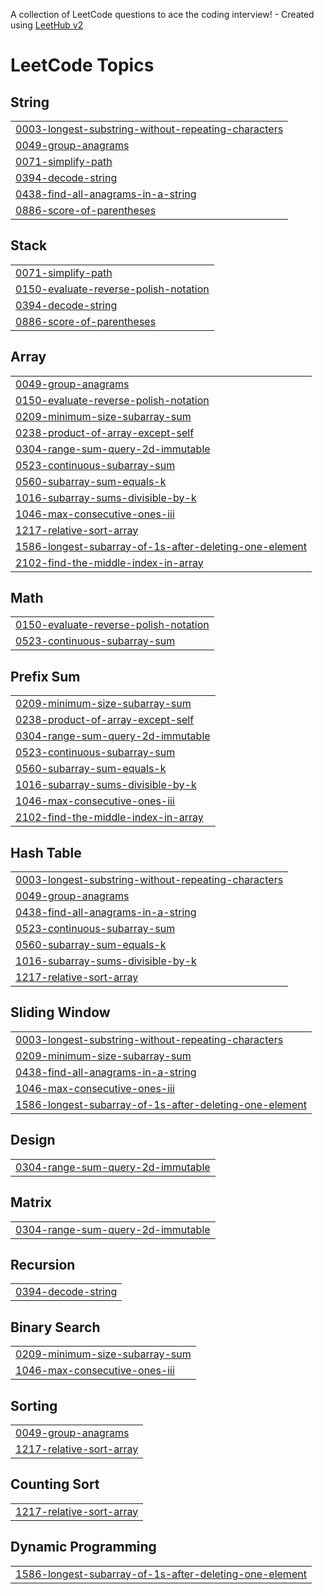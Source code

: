 A collection of LeetCode questions to ace the coding interview! - Created using [LeetHub v2](https://github.com/arunbhardwaj/LeetHub-2.0)
<!---LeetCode Topics Start-->
# LeetCode Topics
## String
|  |
| ------- |
| [0003-longest-substring-without-repeating-characters](https://github.com/yohannes4321/DSA/tree/master/0003-longest-substring-without-repeating-characters) |
| [0049-group-anagrams](https://github.com/yohannes4321/DSA/tree/master/0049-group-anagrams) |
| [0071-simplify-path](https://github.com/yohannes4321/DSA/tree/master/0071-simplify-path) |
| [0394-decode-string](https://github.com/yohannes4321/DSA/tree/master/0394-decode-string) |
| [0438-find-all-anagrams-in-a-string](https://github.com/yohannes4321/DSA/tree/master/0438-find-all-anagrams-in-a-string) |
| [0886-score-of-parentheses](https://github.com/yohannes4321/DSA/tree/master/0886-score-of-parentheses) |
## Stack
|  |
| ------- |
| [0071-simplify-path](https://github.com/yohannes4321/DSA/tree/master/0071-simplify-path) |
| [0150-evaluate-reverse-polish-notation](https://github.com/yohannes4321/DSA/tree/master/0150-evaluate-reverse-polish-notation) |
| [0394-decode-string](https://github.com/yohannes4321/DSA/tree/master/0394-decode-string) |
| [0886-score-of-parentheses](https://github.com/yohannes4321/DSA/tree/master/0886-score-of-parentheses) |
## Array
|  |
| ------- |
| [0049-group-anagrams](https://github.com/yohannes4321/DSA/tree/master/0049-group-anagrams) |
| [0150-evaluate-reverse-polish-notation](https://github.com/yohannes4321/DSA/tree/master/0150-evaluate-reverse-polish-notation) |
| [0209-minimum-size-subarray-sum](https://github.com/yohannes4321/DSA/tree/master/0209-minimum-size-subarray-sum) |
| [0238-product-of-array-except-self](https://github.com/yohannes4321/DSA/tree/master/0238-product-of-array-except-self) |
| [0304-range-sum-query-2d-immutable](https://github.com/yohannes4321/DSA/tree/master/0304-range-sum-query-2d-immutable) |
| [0523-continuous-subarray-sum](https://github.com/yohannes4321/DSA/tree/master/0523-continuous-subarray-sum) |
| [0560-subarray-sum-equals-k](https://github.com/yohannes4321/DSA/tree/master/0560-subarray-sum-equals-k) |
| [1016-subarray-sums-divisible-by-k](https://github.com/yohannes4321/DSA/tree/master/1016-subarray-sums-divisible-by-k) |
| [1046-max-consecutive-ones-iii](https://github.com/yohannes4321/DSA/tree/master/1046-max-consecutive-ones-iii) |
| [1217-relative-sort-array](https://github.com/yohannes4321/DSA/tree/master/1217-relative-sort-array) |
| [1586-longest-subarray-of-1s-after-deleting-one-element](https://github.com/yohannes4321/DSA/tree/master/1586-longest-subarray-of-1s-after-deleting-one-element) |
| [2102-find-the-middle-index-in-array](https://github.com/yohannes4321/DSA/tree/master/2102-find-the-middle-index-in-array) |
## Math
|  |
| ------- |
| [0150-evaluate-reverse-polish-notation](https://github.com/yohannes4321/DSA/tree/master/0150-evaluate-reverse-polish-notation) |
| [0523-continuous-subarray-sum](https://github.com/yohannes4321/DSA/tree/master/0523-continuous-subarray-sum) |
## Prefix Sum
|  |
| ------- |
| [0209-minimum-size-subarray-sum](https://github.com/yohannes4321/DSA/tree/master/0209-minimum-size-subarray-sum) |
| [0238-product-of-array-except-self](https://github.com/yohannes4321/DSA/tree/master/0238-product-of-array-except-self) |
| [0304-range-sum-query-2d-immutable](https://github.com/yohannes4321/DSA/tree/master/0304-range-sum-query-2d-immutable) |
| [0523-continuous-subarray-sum](https://github.com/yohannes4321/DSA/tree/master/0523-continuous-subarray-sum) |
| [0560-subarray-sum-equals-k](https://github.com/yohannes4321/DSA/tree/master/0560-subarray-sum-equals-k) |
| [1016-subarray-sums-divisible-by-k](https://github.com/yohannes4321/DSA/tree/master/1016-subarray-sums-divisible-by-k) |
| [1046-max-consecutive-ones-iii](https://github.com/yohannes4321/DSA/tree/master/1046-max-consecutive-ones-iii) |
| [2102-find-the-middle-index-in-array](https://github.com/yohannes4321/DSA/tree/master/2102-find-the-middle-index-in-array) |
## Hash Table
|  |
| ------- |
| [0003-longest-substring-without-repeating-characters](https://github.com/yohannes4321/DSA/tree/master/0003-longest-substring-without-repeating-characters) |
| [0049-group-anagrams](https://github.com/yohannes4321/DSA/tree/master/0049-group-anagrams) |
| [0438-find-all-anagrams-in-a-string](https://github.com/yohannes4321/DSA/tree/master/0438-find-all-anagrams-in-a-string) |
| [0523-continuous-subarray-sum](https://github.com/yohannes4321/DSA/tree/master/0523-continuous-subarray-sum) |
| [0560-subarray-sum-equals-k](https://github.com/yohannes4321/DSA/tree/master/0560-subarray-sum-equals-k) |
| [1016-subarray-sums-divisible-by-k](https://github.com/yohannes4321/DSA/tree/master/1016-subarray-sums-divisible-by-k) |
| [1217-relative-sort-array](https://github.com/yohannes4321/DSA/tree/master/1217-relative-sort-array) |
## Sliding Window
|  |
| ------- |
| [0003-longest-substring-without-repeating-characters](https://github.com/yohannes4321/DSA/tree/master/0003-longest-substring-without-repeating-characters) |
| [0209-minimum-size-subarray-sum](https://github.com/yohannes4321/DSA/tree/master/0209-minimum-size-subarray-sum) |
| [0438-find-all-anagrams-in-a-string](https://github.com/yohannes4321/DSA/tree/master/0438-find-all-anagrams-in-a-string) |
| [1046-max-consecutive-ones-iii](https://github.com/yohannes4321/DSA/tree/master/1046-max-consecutive-ones-iii) |
| [1586-longest-subarray-of-1s-after-deleting-one-element](https://github.com/yohannes4321/DSA/tree/master/1586-longest-subarray-of-1s-after-deleting-one-element) |
## Design
|  |
| ------- |
| [0304-range-sum-query-2d-immutable](https://github.com/yohannes4321/DSA/tree/master/0304-range-sum-query-2d-immutable) |
## Matrix
|  |
| ------- |
| [0304-range-sum-query-2d-immutable](https://github.com/yohannes4321/DSA/tree/master/0304-range-sum-query-2d-immutable) |
## Recursion
|  |
| ------- |
| [0394-decode-string](https://github.com/yohannes4321/DSA/tree/master/0394-decode-string) |
## Binary Search
|  |
| ------- |
| [0209-minimum-size-subarray-sum](https://github.com/yohannes4321/DSA/tree/master/0209-minimum-size-subarray-sum) |
| [1046-max-consecutive-ones-iii](https://github.com/yohannes4321/DSA/tree/master/1046-max-consecutive-ones-iii) |
## Sorting
|  |
| ------- |
| [0049-group-anagrams](https://github.com/yohannes4321/DSA/tree/master/0049-group-anagrams) |
| [1217-relative-sort-array](https://github.com/yohannes4321/DSA/tree/master/1217-relative-sort-array) |
## Counting Sort
|  |
| ------- |
| [1217-relative-sort-array](https://github.com/yohannes4321/DSA/tree/master/1217-relative-sort-array) |
## Dynamic Programming
|  |
| ------- |
| [1586-longest-subarray-of-1s-after-deleting-one-element](https://github.com/yohannes4321/DSA/tree/master/1586-longest-subarray-of-1s-after-deleting-one-element) |
<!---LeetCode Topics End-->